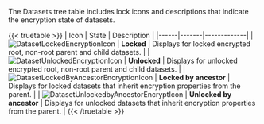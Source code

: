 &NewLine;

The Datasets tree table includes lock icons and descriptions that indicate the encryption state of datasets.

{{< truetable >}}
| Icon | State | Description |
|------|-------|-------------|
| ![DatasetLockedEncryptionIcon](/images/SCALE/22.12/DatasetLockedEncryptionIcon.png "Dataset Locked Encryption Icon") | **Locked** | Displays for locked encrypted root, non-root parent and child datasets. |
| ![DatasetUnlockedEncryptionIcon](/images/SCALE/22.12/DatasetUnlockedEncryptionIcon.png "Dataset Unlocked Encryption Icon") | **Unlocked** | Displays for unlocked encrypted root, non-root parent and child datasets. |
| ![DatasetLockedByAncestorEncryptionIcon](/images/SCALE/22.12/DatasetLockedByAncestorEncryptionIcon.png "Dataset Locked by Ancestor Encryption Icon") | **Locked by ancestor** | Displays for locked datasets that inherit encryption properties from the parent. |
| ![DatasetUnlockedbyAncestorEncryptIcon](/images/SCALE/22.12/DatasetUnlockedbyAncestorEncryptIcon.png "Dataset Unlocked by Ancestor Encryption Icon") | **Unlocked by ancestor** | Displays for unlocked datasets that inherit encryption properties from the parent. |
{{< /truetable >}}